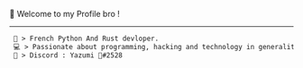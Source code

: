 
👋 Welcome to my Profile bro !

-----  
<!--START_SECTION:waka-->
```diff
 🚀 > French Python And Rust devloper.
 💻 > Passionate about programming, hacking and technology in generality.
 🤝 > Discord : Yazumi 🦀#2528
```

